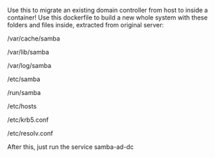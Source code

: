 Use this to migrate an existing domain controller from host to inside a container!
Use this dockerfile to build a new whole system with these folders and files inside, extracted from original server:

/var/cache/samba

/var/lib/samba

/var/log/samba

/etc/samba

/run/samba

/etc/hosts

/etc/krb5.conf

/etc/resolv.conf

After this, just run the service samba-ad-dc
